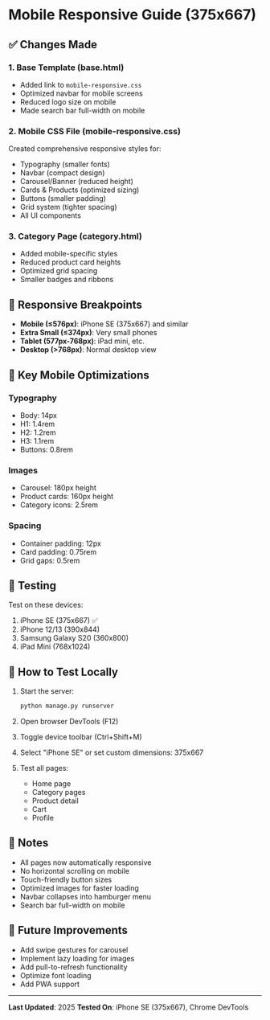 # Mobile Responsive Guide (375x667)

## ✅ Changes Made

### 1. **Base Template (base.html)**
- Added link to `mobile-responsive.css`
- Optimized navbar for mobile screens
- Reduced logo size on mobile
- Made search bar full-width on mobile

### 2. **Mobile CSS File (mobile-responsive.css)**
Created comprehensive responsive styles for:
- Typography (smaller fonts)
- Navbar (compact design)
- Carousel/Banner (reduced height)
- Cards & Products (optimized sizing)
- Buttons (smaller padding)
- Grid system (tighter spacing)
- All UI components

### 3. **Category Page (category.html)**
- Added mobile-specific styles
- Reduced product card heights
- Optimized grid spacing
- Smaller badges and ribbons

## 📱 Responsive Breakpoints

- **Mobile (≤576px)**: iPhone SE (375x667) and similar
- **Extra Small (≤374px)**: Very small phones
- **Tablet (577px-768px)**: iPad mini, etc.
- **Desktop (>768px)**: Normal desktop view

## 🎨 Key Mobile Optimizations

### Typography
- Body: 14px
- H1: 1.4rem
- H2: 1.2rem
- H3: 1.1rem
- Buttons: 0.8rem

### Images
- Carousel: 180px height
- Product cards: 160px height
- Category icons: 2.5rem

### Spacing
- Container padding: 12px
- Card padding: 0.75rem
- Grid gaps: 0.5rem

## 🧪 Testing

Test on these devices:
1. iPhone SE (375x667) ✅
2. iPhone 12/13 (390x844)
3. Samsung Galaxy S20 (360x800)
4. iPad Mini (768x1024)

## 🚀 How to Test Locally

1. Start the server:
   ```bash
   python manage.py runserver
   ```

2. Open browser DevTools (F12)

3. Toggle device toolbar (Ctrl+Shift+M)

4. Select "iPhone SE" or set custom dimensions: 375x667

5. Test all pages:
   - Home page
   - Category pages
   - Product detail
   - Cart
   - Profile

## 📝 Notes

- All pages now automatically responsive
- No horizontal scrolling on mobile
- Touch-friendly button sizes
- Optimized images for faster loading
- Navbar collapses into hamburger menu
- Search bar full-width on mobile

## 🔧 Future Improvements

- Add swipe gestures for carousel
- Implement lazy loading for images
- Add pull-to-refresh functionality
- Optimize font loading
- Add PWA support

---

**Last Updated**: 2025
**Tested On**: iPhone SE (375x667), Chrome DevTools
